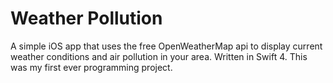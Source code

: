 # Weather Pollution
A simple iOS app that uses the free OpenWeatherMap api to display current weather conditions and air pollution in your area. 
Written in Swift 4. This was my first ever programming project. 
